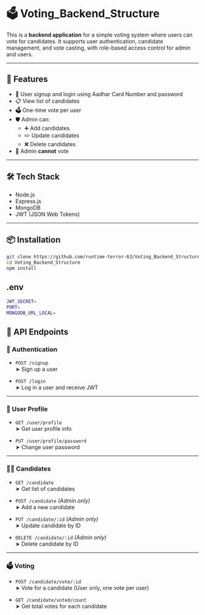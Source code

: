 
# 🗳️ Voting_Backend_Structure

This is a **backend application** for a simple voting system where users can vote for candidates. It supports user authentication, candidate management, and vote casting, with role-based access control for admin and users.

---

## 🚀 Features

- 🔐 User signup and login using Aadhar Card Number and password
- 📋 View list of candidates
- 🗳️ One-time vote per user
- 🛡️ Admin can:
  - ➕ Add candidates
  - ✏️ Update candidates
  - ❌ Delete candidates
- 🚫 Admin **cannot** vote

---

## 🛠️ Tech Stack

- Node.js
- Express.js
- MongoDB
- JWT (JSON Web Tokens)

---

## 📦 Installation

```bash
git clone https://github.com/runtime-terror-63/Voting_Backend_Structure.git
cd Voting_Backend_Structure
npm install
```

## .env

```bash
JWT_SECRET=
PORT=
MONGODB_URL_LOCAL=
```

## 📡 API Endpoints

### 🔐 Authentication

- `POST /signup`  
  ➤ Sign up a user

- `POST /login`  
  ➤ Log in a user and receive JWT

---

### 👤 User Profile

- `GET /user/profile`  
  ➤ Get user profile info

- `PUT /user/profile/password`  
  ➤ Change user password

---

### 🧑‍💼 Candidates

- `GET /candidate`  
  ➤ Get list of candidates

- `POST /candidate` _(Admin only)_  
  ➤ Add a new candidate

- `PUT /candidate/:id` _(Admin only)_  
  ➤ Update candidate by ID

- `DELETE /candidate/:id` _(Admin only)_  
  ➤ Delete candidate by ID

---

### 🗳️ Voting

- `POST /candidate/vote/:id`  
  ➤ Vote for a candidate (User only, one vote per user)

- `GET /candidate/voted/count`  
  ➤ Get total votes for each candidate

